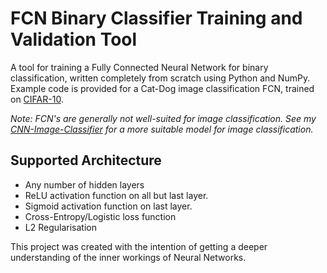 # FCN Binary Classifier Training and Validation Tool
A tool for training a Fully Connected Neural Network for binary classification, written completely from scratch using Python and NumPy. Example code is provided for a Cat-Dog image classification FCN, trained on [CIFAR-10](https://www.cs.toronto.edu/~kriz/cifar.html). 

*Note: FCN's are generally not well-suited for image classification. See my [CNN-Image-Classifier](https://github.com/sanand00/CNN-Image-Classifier-and-CLI-tool) for a more suitable model for image classification.*

## Supported Architecture
- Any number of hidden layers
- ReLU activation function on all but last layer.
- Sigmoid activation function on last layer.
- Cross-Entropy/Logistic loss function
- L2 Regularisation

This project was created with the intention of getting a deeper understanding of the inner workings of Neural Networks.
